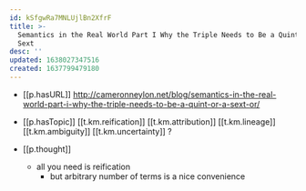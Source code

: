 ```yaml
---
id: kSfgwRa7MNLUjlBn2XfrF
title: >-
  Semantics in the Real World Part I Why the Triple Needs to Be a Quint or a
  Sext
desc: ''
updated: 1638027347516
created: 1637799479180
---
```



- [[p.hasURL]] http://cameronneylon.net/blog/semantics-in-the-real-world-part-i-why-the-triple-needs-to-be-a-quint-or-a-sext-or/
- [[p.hasTopic]] [[t.km.reification]] [[t.km.attribution]] [[t.km.lineage]] [[t.km.ambiguity]] [[t.km.uncertainty]] ?

- [[p.thought]]
  - all you need is reification
    - but arbitrary number of terms is a nice convenience 
